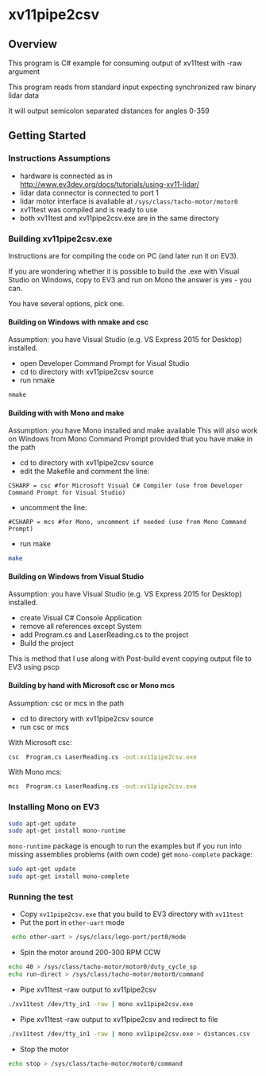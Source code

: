 # xv11pipe2csv

## Overview

This program is C# example for consuming output of xv11test with -raw argument

This program reads from standard input expecting synchronized raw binary lidar data

It will output semicolon separated distances for angles 0-359 
 
## Getting Started

### Instructions Assumptions 
- hardware is connected as in http://www.ev3dev.org/docs/tutorials/using-xv11-lidar/
- lidar data connector is connected to port 1
- lidar motor interface is avaliable at `/sys/class/tacho-motor/motor0`
- xv11test was compiled and is ready to use
- both xv11test and xv11pipe2csv.exe are in the same directory

### Building xv11pipe2csv.exe

Instructions are for compiling the code on PC (and later run it on EV3).

If you are wondering whether it is possible to build the .exe with Visual Studio on Windows, copy to EV3 and run on Mono the answer is yes - you can.

You have several options, pick one.

#### Building on Windows with nmake and csc

Assumption: you have Visual Studio (e.g. VS Express 2015 for Desktop) installed.

- open Developer Command Prompt for Visual Studio
- cd to directory with xv11pipe2csv source
- run nmake
```bash
nmake
```
#### Building with with Mono and make

Assumption: you have Mono installed and make available
This will also work on Windows from Mono Command Prompt provided that you have make in the path

- cd to directory with xv11pipe2csv source
- edit the Makefile and comment the line:

`CSHARP = csc #for Microsoft Visual C# Compiler (use from Developer Command Prompt for Visual Studio)`

- uncomment the line:

`#CSHARP = mcs #for Mono, uncomment if needed (use from Mono Command Prompt)`

- run make
```bash
make
```

#### Building on Windows from Visual Studio

Assumption: you have Visual Studio (e.g. VS Express 2015 for Desktop) installed.

- create Visual C# Console Application
- remove all references except System
- add Program.cs and LaserReading.cs to the project
- Build the project

This is method that I use along with Post-build event copying output file to EV3 using pscp

#### Building by hand with Microsoft csc or Mono mcs

Assumption: csc or mcs in the path

- cd to directory with xv11pipe2csv source
- run csc or mcs

With Microsoft csc:

```bash
csc  Program.cs LaserReading.cs -out:xv11pipe2csv.exe
```

With Mono mcs:

```bash
mcs  Program.cs LaserReading.cs -out:xv11pipe2csv.exe
```

### Installing Mono on EV3

```bash
sudo apt-get update
sudo apt-get install mono-runtime
```

`mono-runtime` package is enough to run the examples but if you run into missing assemblies problems (with own code) get `mono-complete` package:

```bash
sudo apt-get update
sudo apt-get install mono-complete
```

### Running the test

- Copy `xv11pipe2csv.exe` that you build to EV3 directory with `xv11test`
- Put the port in `other-uart` mode
```bash
 echo other-uart > /sys/class/lego-port/port0/mode
```
- Spin the motor around 200-300 RPM CCW
```bash
echo 40 > /sys/class/tacho-motor/motor0/duty_cycle_sp
echo run-direct > /sys/class/tacho-motor/motor0/command
```
- Pipe xv11test -raw output to xv11pipe2csv
```bash
./xv11test /dev/tty_in1 -raw | mono xv11pipe2csv.exe
```
- Pipe xv11test -raw output to xv11pipe2csv and redirect to file
```bash
./xv11test /dev/tty_in1 -raw | mono xv11pipe2csv.exe > distances.csv
```
- Stop the motor
```bash 
echo stop > /sys/class/tacho-motor/motor0/command
```

